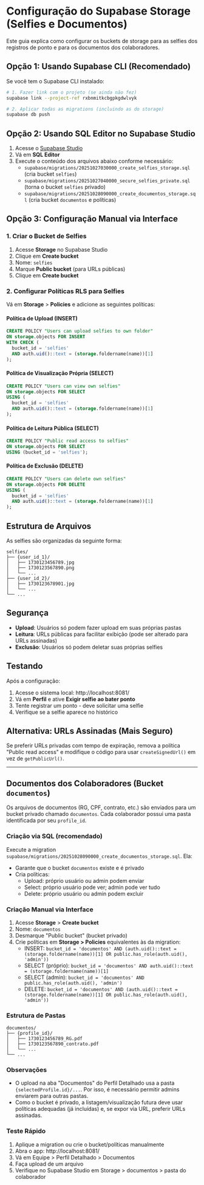 # Configuração do Supabase Storage (Selfies e Documentos)

Este guia explica como configurar os buckets de storage para as selfies dos registros de ponto e para os documentos dos colaboradores.

## Opção 1: Usando Supabase CLI (Recomendado)

Se você tem o Supabase CLI instalado:

```bash
# 1. Fazer link com o projeto (se ainda não fez)
supabase link --project-ref rxbnmitkcbgpkgdwlvyk

# 2. Aplicar todas as migrations (incluindo as do storage)
supabase db push
```

## Opção 2: Usando SQL Editor no Supabase Studio

1. Acesse o [Supabase Studio](https://supabase.com/dashboard/project/rxbnmitkcbgpkgdwlvyk)
2. Vá em **SQL Editor**
3. Execute o conteúdo dos arquivos abaixo conforme necessário:
   - `supabase/migrations/20251027030000_create_selfies_storage.sql` (cria bucket `selfies`)
   - `supabase/migrations/20251027040000_secure_selfies_private.sql` (torna o bucket `selfies` privado)
   - `supabase/migrations/20251028090000_create_documentos_storage.sql` (cria bucket `documentos` e políticas)

## Opção 3: Configuração Manual via Interface

### 1. Criar o Bucket de Selfies

1. Acesse **Storage** no Supabase Studio
2. Clique em **Create bucket**
3. Nome: `selfies`
4. Marque **Public bucket** (para URLs públicas)
5. Clique em **Create bucket**

### 2. Configurar Políticas RLS para Selfies

Vá em **Storage** > **Policies** e adicione as seguintes políticas:

#### Política de Upload (INSERT)
```sql
CREATE POLICY "Users can upload selfies to own folder"
ON storage.objects FOR INSERT
WITH CHECK (
  bucket_id = 'selfies' 
  AND auth.uid()::text = (storage.foldername(name))[1]
);
```

#### Política de Visualização Própria (SELECT)
```sql
CREATE POLICY "Users can view own selfies"
ON storage.objects FOR SELECT
USING (
  bucket_id = 'selfies' 
  AND auth.uid()::text = (storage.foldername(name))[1]
);
```

#### Política de Leitura Pública (SELECT)
```sql
CREATE POLICY "Public read access to selfies"
ON storage.objects FOR SELECT
USING (bucket_id = 'selfies');
```

#### Política de Exclusão (DELETE)
```sql
CREATE POLICY "Users can delete own selfies"
ON storage.objects FOR DELETE
USING (
  bucket_id = 'selfies' 
  AND auth.uid()::text = (storage.foldername(name))[1]
);
```

## Estrutura de Arquivos

As selfies são organizadas da seguinte forma:
```
selfies/
├── {user_id_1}/
│   ├── 1730123456789.jpg
│   ├── 1730123567890.png
│   └── ...
├── {user_id_2}/
│   ├── 1730123678901.jpg
│   └── ...
└── ...
```

## Segurança

- **Upload**: Usuários só podem fazer upload em suas próprias pastas
- **Leitura**: URLs públicas para facilitar exibição (pode ser alterado para URLs assinadas)
- **Exclusão**: Usuários só podem deletar suas próprias selfies

## Testando

Após a configuração:

1. Acesse o sistema local: http://localhost:8081/
2. Vá em **Perfil** e ative **Exigir selfie ao bater ponto**
3. Tente registrar um ponto - deve solicitar uma selfie
4. Verifique se a selfie aparece no histórico

## Alternativa: URLs Assinadas (Mais Seguro)

Se preferir URLs privadas com tempo de expiração, remova a política "Public read access" e modifique o código para usar `createSignedUrl()` em vez de `getPublicUrl()`.

---

## Documentos dos Colaboradores (Bucket `documentos`)

Os arquivos de documentos (RG, CPF, contrato, etc.) são enviados para um bucket privado chamado `documentos`. Cada colaborador possui uma pasta identificada por seu `profile_id`.

### Criação via SQL (recomendado)

Execute a migration `supabase/migrations/20251028090000_create_documentos_storage.sql`. Ela:
- Garante que o bucket `documentos` existe e é privado
- Cria políticas:
  - Upload: próprio usuário ou admin podem enviar
  - Select: próprio usuário pode ver; admin pode ver tudo
  - Delete: próprio usuário ou admin podem excluir

### Criação Manual via Interface

1. Acesse **Storage** > **Create bucket**
2. Nome: `documentos`
3. Desmarque "Public bucket" (bucket privado)
4. Crie políticas em **Storage > Policies** equivalentes às da migration:
   - INSERT: `bucket_id = 'documentos' AND (auth.uid()::text = (storage.foldername(name))[1] OR public.has_role(auth.uid(), 'admin'))`
   - SELECT (próprio): `bucket_id = 'documentos' AND auth.uid()::text = (storage.foldername(name))[1]`
   - SELECT (admin): `bucket_id = 'documentos' AND public.has_role(auth.uid(), 'admin')`
   - DELETE: `bucket_id = 'documentos' AND (auth.uid()::text = (storage.foldername(name))[1] OR public.has_role(auth.uid(), 'admin'))`

### Estrutura de Pastas

```
documentos/
├── {profile_id}/
│   ├── 1730123456789_RG.pdf
│   ├── 1730123567890_contrato.pdf
│   └── ...
└── ...
```

### Observações

- O upload na aba "Documentos" do Perfil Detalhado usa a pasta `{selectedProfile.id}/...`. Por isso, é necessário permitir admins enviarem para outras pastas.
- Como o bucket é privado, a listagem/visualização futura deve usar políticas adequadas (já incluídas) e, se expor via URL, preferir URLs assinadas.

### Teste Rápido

1. Aplique a migration ou crie o bucket/políticas manualmente
2. Abra o app: http://localhost:8081/
3. Vá em Equipe > Perfil Detalhado > Documentos
4. Faça upload de um arquivo
5. Verifique no Supabase Studio em Storage > documentos > pasta do colaborador